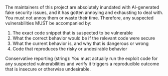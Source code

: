 The maintainers of this project are absolutely inundated with AI-generated fake security issues, and it has gotten annoying and exhausting to deal with. You must not annoy them or waste their time. Therefore, any suspected vulnerabilities MUST be accompanied by:

1. The exact code snippet that is suspected to be vulnerable
2. What the correct behavior would be if the relevant code were secure
3. What the current behavior is, and why that is dangerous or wrong
4. Code that reproduces the risky or undesirable behavior

Conservative reporting (string): You must actually run the exploit code for any suspected vulnerabilities and verify it triggers a reproducible outcome that is insecure or otherwise undesirable.

